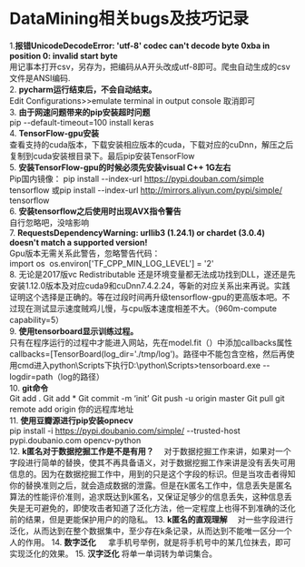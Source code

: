 ﻿# DataMining相关bugs及技巧记录
1.**报错UnicodeDecodeError: 'utf-8' codec can't decode byte 0xba in position 0: invalid start byte**  
用记事本打开csv，另存为，把编码从A开头改成utf-8即可。爬虫自动生成的csv文件是ANSI编码.  
2. **pycharm运行结束后，不会自动结束。**  
Edit Configurations>>emulate terminal in output console 取消即可  
3. **由于网速问题带来的pip安装超时问题**  
	pip --default-timeout=100 install keras  
4. **TensorFlow-gpu安装**  
查看支持的cuda版本，下载安装相应版本的cuda，下载对应的cuDnn，解压之后复制到cuda安装根目录下。最后pip安装TensorFlow   
5. **安装TensorFlow-gpu的时候必须先安装visual C++ 1G左右**   
Pip国内镜像：
pip install --index-url https://pypi.douban.com/simple tensorflow
或pip install --index-url http://mirrors.aliyun.com/pypi/simple/ tensorflow  
6. **安装tensorflow之后使用时出现AVX指令警告**  
自行忽略吧，没啥影响  
7. **RequestsDependencyWarning: urllib3 (1.24.1) or chardet (3.0.4) doesn't match a supported version!**  
Gpu版本无需关系此警告，忽略警告代码：  
import os 
	os.environ['TF_CPP_MIN_LOG_LEVEL'] = '2'   
8. 无论是2017版vc Redistributable 还是环境变量都无法成功找到DLL，遂还是先安装1.12.0版本及对应cuda9和cuDnn7.4.2.24，等新的对应关系出来再说。实践证明这个选择是正确的。等在过段时间再升级tensorflow-gpu的更高版本吧。不过现在测试显示速度贼鸡儿慢，与cpu版本速度相差不大。（960m-compute capability=5）  
9. **使用tensorboard显示训练过程。**  
只有在程序运行的过程中才能进入网站，先在model.fit（）中添加callbacks属性callbacks=[TensorBoard(log_dir='./tmp/log')。路径中不能包含空格，然后再使用cmd进入python\Scripts下执行D:\python\Scripts>tensorboard.exe --logdir=path（log的路径）  
10. **git命令**  
Git add . Git add *
Git commit -m ‘init’
Git push -u origin master
Git pull
git remote add origin 你的远程库地址  
11. **使用豆瓣源进行pip安装opnecv**  
pip  install  -i  https://pypi.doubanio.com/simple/  --trusted-host pypi.doubanio.com  opencv-python  
12. **k匿名对于数据挖掘工作是不是有用？**
&emsp;对于数据挖掘工作来讲，如果对一个字段进行简单的替换，使其不再具备语义，对于数据挖掘工作来讲是没有丢失可用信息的。因为在数据挖掘工作中，用到的只是这个字段的标识。但是当攻击者得知你的替换准则之后，就会造成数据的泄露。但是在k匿名工作中，信息丢失是匿名算法的性能评价准则，追求既达到k匿名，又保证足够少的信息丢失，这种信息丢失是无可避免的，即使攻击者知道了泛化方法，他一定程度上也得不到准确的泛化前的结果，但是更能保护用户的的隐私。
13. **k匿名的直观理解**
&emsp;对一些字段进行泛化，从而达到在整个数据集中，至少存在k条记录，从而达到不能唯一区分一个人的作用。
14. **数字泛化**
&emsp; 拿手机号举例，就是将手机号中的某几位抹去，即可实现泛化的效果。
15. **汉字泛化**
将单一单词转为单词集合。
